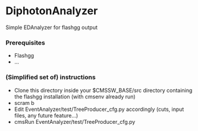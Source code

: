 # DiphotonAnalyzer

Simple EDAnalyzer for flashgg output

### Prerequisites
- Flashgg
- ...

### (Simplified set of) instructions
- Clone this directory inside your $CMSSW_BASE/src directory containing the flashgg installation (with cmsenv already run)
- scram b
- Edit EventAnalyzer/test/TreeProducer_cfg.py accordingly (cuts, input files, any future feature...)
- cmsRun EventAnalyzer/test/TreeProducer_cfg.py
